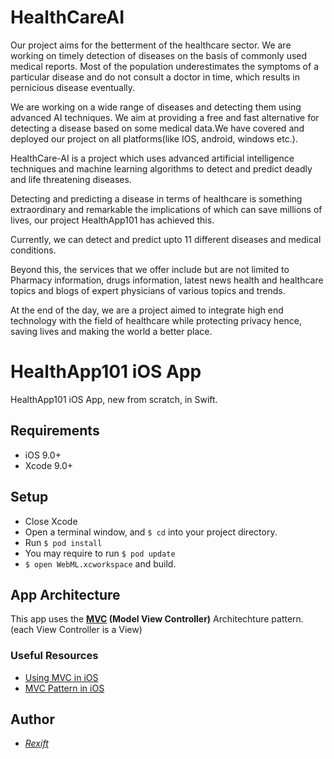 # HealthCareAI

Our project aims for the betterment of the healthcare sector. We are working on timely detection of diseases on the basis of commonly used medical reports. Most of the population underestimates the symptoms of a particular disease and do not consult a doctor in time, which results in pernicious disease eventually.

We are working on a wide range of diseases and detecting them using advanced AI techniques. We aim at providing a free and fast alternative for detecting a disease based on some medical data.We have covered and deployed our project on all platforms(like IOS, android, windows etc.).

HealthCare-AI is a project which uses advanced artificial intelligence techniques and machine learning algorithms to detect and predict deadly and life threatening diseases.

Detecting and predicting a disease in terms of healthcare is something extraordinary and remarkable the implications of which can save millions of lives, our project HealthApp101 has achieved this.

Currently, we can detect and predict upto 11 different diseases and medical conditions.

Beyond this, the services that we offer include but are not limited to Pharmacy information, drugs information, latest news health and healthcare topics and blogs of expert physicians of various topics and trends.

At the end of the day, we are a project aimed to integrate high end technology with the field of healthcare while protecting privacy hence, saving lives and making the world a better place.

# HealthApp101 iOS App

HealthApp101 iOS App, new from scratch, in Swift.

## Requirements

- iOS 9.0+
- Xcode 9.0+

## Setup
- Close Xcode
- Open a terminal window, and `$ cd` into your project directory.
- Run `$ pod install`
- You may require to run `$ pod update`
- `$ open WebML.xcworkspace` and build.

## App Architecture

This app uses the **[MVC](https://www.raywenderlich.com/1000705-model-view-controller-mvc-in-ios-a-modern-approach) (Model View Controller)** Architechture pattern. (each View Controller is a View)


### Useful Resources

* [Using MVC in iOS](https://www.raywenderlich.com/1000705-model-view-controller-mvc-in-ios-a-modern-approach)
* [MVC Pattern in iOS](https://developer.apple.com/library/archive/documentation/General/Conceptual/DevPedia-CocoaCore/MVC.html)

## Author

* *[Rexift](https://github.com/rexift)*

